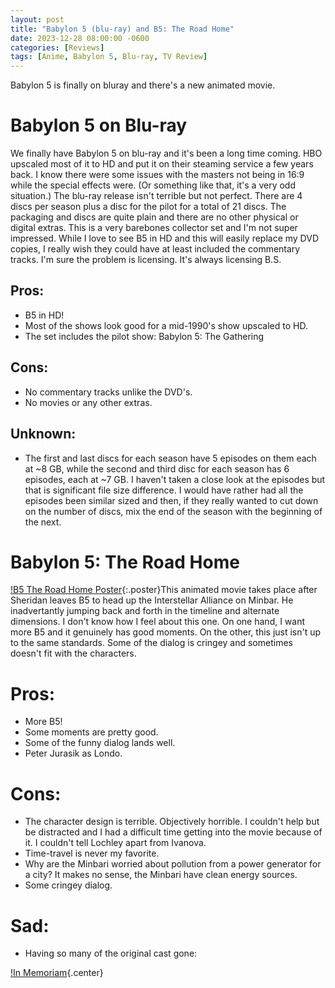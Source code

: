 ```yaml
---
layout: post
title: "Babylon 5 (blu-ray) and B5: The Road Home"
date: 2023-12-28 08:00:00 -0600
categories: [Reviews]
tags: [Anime, Babylon 5, Blu-ray, TV Review]
---
```


Babylon 5 is finally on bluray and there's a new animated movie.

# Babylon 5 on Blu-ray

We finally have Babylon 5 on blu-ray and it's been a long time coming. HBO upscaled most of it to HD and put it on their steaming service a few years back. I know there were some issues with the masters not being in 16:9 while the special effects were. (Or something like that, it's a very odd situation.) The blu-ray release isn't terrible but not perfect. There are 4 discs per season plus a disc for the pilot for a total of 21 discs. The packaging and discs are quite plain and there are no other physical or digital extras. This is a very barebones collector set and I'm not super impressed. While I love to see B5 in HD and this will easily replace my DVD copies, I really wish they could have at least included the commentary tracks. I'm sure the problem is licensing. It's always licensing B.S.

## Pros:

* B5 in HD!
* Most of the shows look good for a mid-1990's show upscaled to HD.
* The set includes the pilot show: Babylon 5: The Gathering

## Cons:

* No commentary tracks unlike the DVD's.
* No movies or any other extras.

## Unknown:

* The first and last discs for each season have 5 episodes on them each at ~8 GB, while the second and third disc for each season has 6 episodes, each at ~7 GB. I haven't taken a close look at the episodes but that is significant file size difference. I would have rather had all the episodes been similar sized and then, if they really wanted to cut down on the number of discs, mix the end of the season with the beginning of the next.

# Babylon 5: The Road Home

[!B5 The Road Home Poster](/assets/2023/12/b5-the-road-home-poster.webp){:.poster}This animated movie takes place after Sheridan leaves B5 to head up the Interstellar Alliance on Minbar. He inadvertantly jumping back and forth in the timeline and alternate dimensions. I don't know how I feel about this one. On one hand, I want more B5 and it genuinely has good moments. On the other, this just isn't up to the same standards. Some of the dialog is cringey and sometimes doesn't fit with the characters.

# Pros:

* More B5!
* Some moments are pretty good.
* Some of the funny dialog lands well.
* Peter Jurasik as Londo.

# Cons:

* The character design is terrible. Objectively horrible. I couldn't help but be distracted and I had a difficult time getting into the movie because of it. I couldn't tell Lochley apart from Ivanova.
* Time-travel is never my favorite.
* Why are the Minbari worried about pollution from a power generator for a city? It makes no sense, the Minbari have clean energy sources.
* Some cringey dialog.

# Sad:

* Having so many of the original cast gone: 
<!-- (Biggs)[https://www.imdb.com/name/nm0081863/], (Conaway)[https://www.imdb.com/name/nm0001063/], (Doyle)[https://www.imdb.com/name/nm0236381/], (Furlan)[https://www.imdb.com/name/nm0001245/], (Katsulas)[https://www.imdb.com/name/nm0441537/], (O'Hare)[https://www.imdb.com/name/nm0641365/] -->

[!In Memoriam](/assets/2023/12/b5-the-road-home-in-memoriam.webp){.center}
